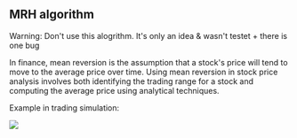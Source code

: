 ## MRH algorithm

Warning: Don't use this alogrithm. It's only an idea & wasn't testet + there is one bug

In finance, mean reversion is the assumption that a stock's price will tend to move to the average price over time.
Using mean reversion in stock price analysis involves both identifying the trading range for a stock and computing the average price using analytical techniques.

Example in trading simulation:

![](https://user-images.githubusercontent.com/22367464/40056667-58b5e08c-584c-11e8-8d86-7b6b937e0f33.PNG)
